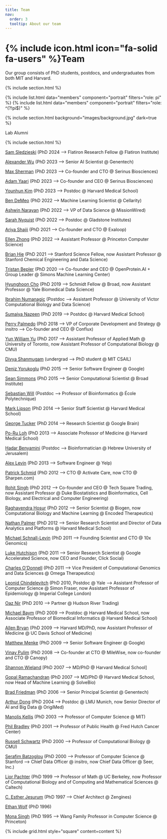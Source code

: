 ```yaml
---
title: Team
nav:
  order: 3
  tooltip: About our team
---
```


# {% include icon.html icon="fa-solid fa-users" %}Team

Our group consists of PhD students, postdocs, and undergraduates from both MIT and Harvard.

{% include section.html %}

{% include list.html data="members" component="portrait" filters="role: pi" %}
{% include list.html data="members" component="portrait" filters="role: ^(?!pi$)" %}

{% include section.html background="images/background.jpg" dark=true %}

Lab Alumni

{% include section.html %}

[Sam Sledzieski](https://samsl.io/) (PhD 2024 --> Flatiron Research Fellow @ Flatiron Institute)

[Alexander Wu](https://alexw16.github.io/) (PhD 2023 --> Senior AI Scientist @ Genentech)

[Max Sherman](https://www.mit.edu/~maxas/profile.html) (PhD 2023 --> Co-founder and CTO @ Serinus Biosciences)

[Adam Yaari]() (PhD 2023 --> Co-founder and CEO @ Serinus Biosciences)

[Younhun Kim](https://math.mit.edu/~younhun/) (PhD 2023 --> Postdoc @ Harvard Medical School)

[Ben DeMeo]() (PhD 2022 --> Machine Learning Scientist @ Cellarity)

[Ashwin Narayan]() (PhD 2022 --> VP of Data Science @ MissionWired)

[Sarah Nyquist](https://snyquist2.github.io/) (PhD 2022 --> Postdoc @ Gladstone Institutes)

[Ariya Shajii](https://ars.me/) (PhD 2021 --> Co-founder and CTO @ Exaloop)

[Ellen Zhong](https://www.cs.princeton.edu/~zhonge/) (PhD 2022 --> Assistant Professor @ Princeton Computer Science)

[Brian Hie](https://brianhie.com/) (PhD 2021 --> Stanford Science Fellow, now Assistant Professor @ Stanford Chemical Engineering and Data Science)

[Tristan Bepler]() (PhD 2020 --> Co-founder and CEO @ OpenProtein.AI + Group Leader @ Simons Machine Learning Center)

[Hyunghoon Cho](https://hhcho.com) (PhD 2019 --> Schmidt Fellow @ Broad, now Assistant Professor @ Yale Biomedical Data Science)

[Ibrahim Numanagic]() (Postdoc --> Assistant Professor @ University of Victor Computational Biology and Data Science)

[Sumaiya Nazeen](https://nazeen.csail.mit.edu/) (PhD 2019 --> Postdoc @ Harvard Medical School)

[Perry Palmedo]() (PhD 2018 --> VP of Corporate Development and Strategy @ insitro --> Co-founder and CEO @ Conflux)

[Yun William Yu](https://yunwilliamyu.net/content/pages/research-group.html) (PhD 2017 --> Assistant Professor of Applied Math @ University of Toronto, now Assistant Professor of Computational Biology @ CMU)

[Divya Shanmugam](https://dmshanmugam.github.io/) (undergrad --> PhD student @ MIT CSAIL)

[Deniz Yorukoglu]() (PhD 2015 --> Senior Software Engineer @ Google)

[Sean Simmons](https://people.csail.mit.edu/seanken/) (PhD 2015 --> Senior Computational Scientist @ Broad Institute)

[Sebastian Will]() (Postdoc --> Professor of Bioinformatics @ École Polytechnique)

[Mark Lipson]() (PhD 2014 --> Senior Staff Scientist @ Harvard Medical School)

[George Tucker](https://sites.google.com/view/gjt) (PhD 2014 --> Research Scientist @ Google Brain)

[Po-Ru Loh](https://www.poru.org/) (PhD 2013 --> Associate Professor of Medicine @ Harvard Medical School)

[Hadar Benyamini]() (Postdoc --> Bioinformatician @ Hebrew University of Jerusalem)

[Alex Levin]() (PhD 2013 --> Software Engineer @ Yelp)

[Patrick Schmid]() (PhD 2012 --> CTO @ Activate Care, now CTO @ Sharpen.com)

[Rohit Singh](https://biostat.duke.edu/profile/rohit-singh) (PhD 2012 --> Co-founder and CEO @ Tech Square Trading, now Assistant Professor @ Duke Biostatistics and Bioinformatics, Cell Biology, and Electrical and Computer Engineering)

[Raghavendra Hosur]() (PhD 2012 --> Senior Scientist @ Biogen, now Computational Biology and Machine Learning @ Encoded Therapeutics)

[Nathan Palmer]() (PhD 2012 --> Senior Research Scientist and Director of Data Analytics and Platforms @ Harvard Medical School)

[Michael Schnall-Levin](https://www.10xgenomics.com/company/team/michael-schnall-levin) (PhD 2011 --> Founding Scientist and CTO @ 10x Genomics)

[Luke Hutchison]() (PhD 2011 --> Senior Research Scientist @ Google Accelerated Science, now CEO and Founder, Click Social)

[Charles O'Donnell]() (PhD 2011 --> Vice President of Computational Genomics and Data Sciences @ Omega Therapeutics)

[Leonid Chindelevitch](https://profiles.imperial.ac.uk/l.chindelevitch) (PhD 2010, Postdoc @ Yale --> Assistant Professor of Computer Science @ Simon Fraser, now Assistant Professor of Epidemiology @ Imperial College London)

[Oaz Nir]() (PhD 2010 --> Partner @ Hudson River Trading)

[Michael Baym](https://baymlab.hms.harvard.edu/) (PhD 2009 --> Postdoc @ Harvard Medical School, now Associate Professor of Biomedical Informatics @ Harvard Medical School)

[Allen Bryan]() (PhD 2009 --> Harvard MD/PhD, now Assistant Professor of Medicine @ UC Davis School of Medicine)

[Matthew Menke]() (PhD 2009 --> Senior Software Engineer @ Google)

[Vinay Pulim]() (PhD 2008 --> Co-founder at CTO @ MileWise, now co-founder and CTO @ Canopy)

[Shannon Wieland]() [PhD 2007 --> MD/PhD @ Harvard Medical School]

[Gopal Ramachandran]() (PhD 2007 --> MD/PhD @ Harvard Medical School, now Head of Machine Learning @ SolveBio)

[Brad Friedman](https://www.gene.com/scientists/our-scientists/brad-friedman) (PhD 2006 --> Senior Principal Scientist @ Genentech)

[Arthur Dong]() (PhD 2004 --> Postdoc @ LMU Munich, now Senior Director of AI and Big Data @ OrigiMed)

[Manolis Kellis](https://web.mit.edu/manoli/) (PhD 2003 --> Professor of Computer Science @ MIT)

[Phil Bradley](https://www.fredhutch.org/en/faculty-lab-directory/bradley-phil.html) (PhD 2001 --> Professor of Public Health @ Fred Hutch Cancer Center)

[Russell Schwartz](https://www.cmu.edu/bio/people/faculty/schwartz.html) (PhD 2000 --> Professor of Computational Biology @ CMU)

[Serafim Batzoglou]() (PhD 2000 --> Professor of Computer Science @ Stanford --> Chief Data Officer @ insitro, now Chief Data Officer @ Seer, Inc.)

[Lior Pachter](https://www.bbe.caltech.edu/people/lior-s-pachter) (PhD 1999 --> Professor of Math @ UC Berkeley, now Professor of Computational Biology and of Computing and Mathematical Sciences @ Caltech)

[C. Esther Jesurum]() (PhD 1997 --> Chief Architect @ Zengines)

[Ethan Wolf]() (PhD 1996)

[Mona Singh](https://www.cs.princeton.edu/people/profile/mona) (PhD 1995 --> Wang Family Professor in Computer Science @ Princeton)









<!-- {% capture content %}

{% include figure.html image="images/photo.jpg" %}
{% include figure.html image="images/photo.jpg" %}
{% include figure.html image="images/photo.jpg" %}

{% endcapture %} -->

{% include grid.html style="square" content=content %}
